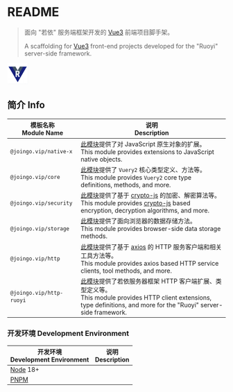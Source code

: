 # README

> 面向 "若依" 服务端框架开发的 [Vue3](https://cn.vuejs.org/) 前端项目脚手架。
> 
> A scaffolding for [Vue3](https://cn.vuejs.org/) front-end projects developed for the "Ruoyi" server-side framework.

![Vuery](assets/git-repo-48x48.png)

## 简介 Info

| 模板名称<br/>Module Name     | 说明<br/>Description                                                                                                                                                                                                                         |
| ------------------------ | ------------------------------------------------------------------------------------------------------------------------------------------------------------------------------------------------------------------------------------------ |
| `@joingo.vip/native-x`   | [此模块](packages/native-x/README.md)提供了对 JavaScript 原生对象的扩展。<br/>This module provides extensions to JavaScript native objects.                                                                                                               |
| `@joingo.vip/core`       | [此模块](packages/core-fx/README.md)提供了 `Vuery2` 核心类型定义、方法等。<br/>This module provides `Vuery2` core type definitions, methods, and more.                                                                                                      |
| `@joingo.vip/security`   | [此模块](packages/security/README.md)提供了基于 [crypto-js](https://www.yarnpkg.cn/package/crypto-js) 的加密、解密算法等。<br/>This module provides [crypto-js](https://www.yarnpkg.cn/package/crypto-js) based encryption, decryption algorithms, and more. |
| `@joingo.vip/storage`    | [此模块](packages/storage/README.md)提供了面向浏览器的数据存储方法。<br/>This module provides browser-side data storage methods.                                                                                                                              |
| `@joingo.vip/http`       | [此模块](packages/http/README.md)提供了基于 [axios](https://www.yarnpkg.cn/package/axios) 的 HTTP 服务客户端和相关工具方法等。<br/>This module provides axios based HTTP service clients, tool methods, and more.                                                 |
| `@joingo.vip/http-ruoyi` | [此模块](packages/http-ruoyi/README.md)提供了若依服务器框架 HTTP 客户端扩展、类型定义等。<br/>This module provides HTTP client extensions, type definitions, and more for the "Ruoyi" server-side framework.                                                        |

### 开发环境 Development Environment

| 开发环境<br/>Development Environment            | 说明<br/>Description |
| ------------------------------------------- | ------------------ |
| [Node](https://nodejs.org/) 18+             |                    |
| [PNPM](https://www.yarnpkg.cn/package/pnpm) |                    |
